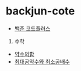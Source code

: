 # backjun-cote

- [백준 코드플러스](https://www.acmicpc.net/workbook/codeplus)

1. 수학
- [약수의합](https://www.acmicpc.net/problem/17425)
- [최대공약수와 최소공배수](https://www.acmicpc.net/problem/2609)
